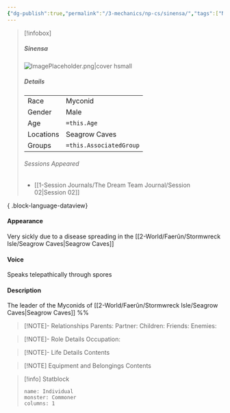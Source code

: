 ```yaml
---
{"dg-publish":true,"permalink":"/3-mechanics/np-cs/sinensa/","tags":["NPC"],"created":"2025-03-18T18:14:10.024-04:00","updated":"2025-03-25T22:44:08.564-04:00"}
---
```



> [!infobox]
> ##### Sinensa
>  ![ImagePlaceholder.png|cover hsmall](/img/user/z_Assets/Placeholder%20Images/ImagePlaceholder.png)
> ##### Details
> | | |
> |---|---|
> | Race | Myconid |
> | Gender | Male |
> | Age | `=this.Age` |
> | Locations | Seagrow Caves |
> | Groups | `=this.AssociatedGroup` |
> ###### Sessions Appeared
>  - [[1-Session Journals/The Dream Team Journal/Session 02\|Session 02]]
> 
{ .block-language-dataview}

#### Appearance
Very sickly due to a disease spreading in the [[2-World/Faerûn/Stormwreck Isle/Seagrow Caves\|Seagrow Caves]]

#### Voice
Speaks telepathically through spores

#### Description
The leader of the Myconids of [[2-World/Faerûn/Stormwreck Isle/Seagrow Caves\|Seagrow Caves]]
%%
> [!NOTE]- Relationships
> Parents:
> Partner:
> Children:
> Friends:
> Enemies:

> [!NOTE]- Role Details
> Occupation:

> [!NOTE]- Life Details
> Contents

> [!NOTE] Equipment and Belongings
> Contents

> [!info] Statblock
> ```statblock
> name: Individual
> monster: Commoner
> columns: 1
> ```
